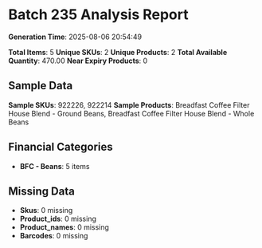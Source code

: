 # Batch 235 Analysis Report

**Generation Time**: 2025-08-06 20:54:49

**Total Items**: 5
**Unique SKUs**: 2
**Unique Products**: 2
**Total Available Quantity**: 470.00
**Near Expiry Products**: 0

## Sample Data
**Sample SKUs**: 922226, 922214
**Sample Products**: Breadfast Coffee Filter House Blend - Ground Beans, Breadfast Coffee Filter House Blend - Whole Beans

## Financial Categories
- **BFC - Beans**: 5 items

## Missing Data
- **Skus**: 0 missing
- **Product_ids**: 0 missing
- **Product_names**: 0 missing
- **Barcodes**: 0 missing
